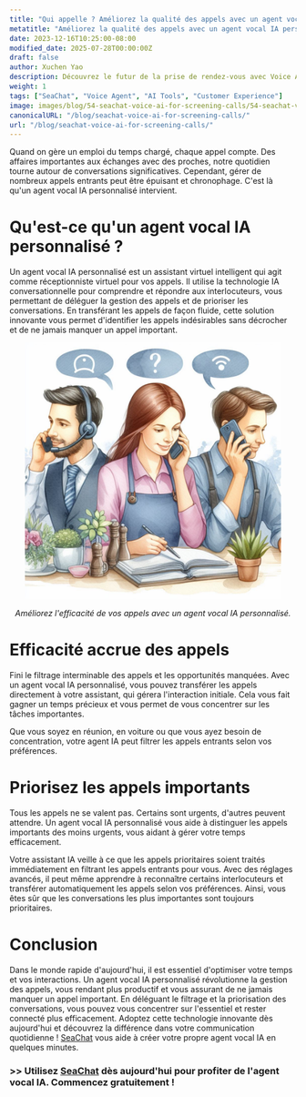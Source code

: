 ```yaml
---
title: "Qui appelle ? Améliorez la qualité des appels avec un agent vocal IA personnalisé"
metatitle: "Améliorez la qualité des appels avec un agent vocal IA personnalisé"
date: 2023-12-16T10:25:00-08:00
modified_date: 2025-07-28T00:00:00Z
draft: false
author: Xuchen Yao
description: Découvrez le futur de la prise de rendez-vous avec Voice AI Agent, une solution 24/7 intégrant l'IA et le traitement du langage naturel pour une réservation efficace et fluide.
weight: 1
tags: ["SeaChat", "Voice Agent", "AI Tools", "Customer Experience"]
image: images/blog/54-seachat-voice-ai-for-screening-calls/54-seachat-voice-ai-for-screening-calls.png
canonicalURL: "/blog/seachat-voice-ai-for-screening-calls/"
url: "/blog/seachat-voice-ai-for-screening-calls/"
---
```


Quand on gère un emploi du temps chargé, chaque appel compte. Des affaires importantes aux échanges avec des proches, notre quotidien tourne autour de conversations significatives. Cependant, gérer de nombreux appels entrants peut être épuisant et chronophage. C'est là qu'un agent vocal IA personnalisé intervient.

# Qu'est-ce qu'un agent vocal IA personnalisé ?

Un agent vocal IA personnalisé est un assistant virtuel intelligent qui agit comme réceptionniste virtuel pour vos appels. Il utilise la technologie IA conversationnelle pour comprendre et répondre aux interlocuteurs, vous permettant de déléguer la gestion des appels et de prioriser les conversations. En transférant les appels de façon fluide, cette solution innovante vous permet d'identifier les appels indésirables sans décrocher et de ne jamais manquer un appel important.

<center>
<img height="450px" src="/images/blog/50x-all-seachat-agents/transfer-to-and-from-ai-agent.jpeg" alt="Améliorez l'efficacité de vos appels avec un agent vocal IA personnalisé."/>

*Améliorez l'efficacité de vos appels avec un agent vocal IA personnalisé.*
</center>

# Efficacité accrue des appels

Fini le filtrage interminable des appels et les opportunités manquées. Avec un agent vocal IA personnalisé, vous pouvez transférer les appels directement à votre assistant, qui gérera l'interaction initiale. Cela vous fait gagner un temps précieux et vous permet de vous concentrer sur les tâches importantes.

Que vous soyez en réunion, en voiture ou que vous ayez besoin de concentration, votre agent IA peut filtrer les appels entrants selon vos préférences.

# Priorisez les appels importants

Tous les appels ne se valent pas. Certains sont urgents, d'autres peuvent attendre. Un agent vocal IA personnalisé vous aide à distinguer les appels importants des moins urgents, vous aidant à gérer votre temps efficacement.

Votre assistant IA veille à ce que les appels prioritaires soient traités immédiatement en filtrant les appels entrants pour vous. Avec des réglages avancés, il peut même apprendre à reconnaître certains interlocuteurs et transférer automatiquement les appels selon vos préférences. Ainsi, vous êtes sûr que les conversations les plus importantes sont toujours prioritaires.

# Conclusion

Dans le monde rapide d'aujourd'hui, il est essentiel d'optimiser votre temps et vos interactions. Un agent vocal IA personnalisé révolutionne la gestion des appels, vous rendant plus productif et vous assurant de ne jamais manquer un appel important. En déléguant le filtrage et la priorisation des conversations, vous pouvez vous concentrer sur l'essentiel et rester connecté plus efficacement. Adoptez cette technologie innovante dès aujourd'hui et découvrez la différence dans votre communication quotidienne ! [SeaChat](https://chat.seasalt.ai/?utm_source=blog) vous aide à créer votre propre agent vocal IA en quelques minutes.

### >> Utilisez [SeaChat](https://chat.seasalt.ai/?utm_source=blog) dès aujourd'hui pour profiter de l'agent vocal IA. Commencez gratuitement !
